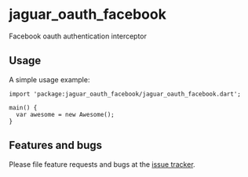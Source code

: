 # jaguar_oauth_facebook

Facebook oauth authentication interceptor

## Usage

A simple usage example:

    import 'package:jaguar_oauth_facebook/jaguar_oauth_facebook.dart';

    main() {
      var awesome = new Awesome();
    }

## Features and bugs

Please file feature requests and bugs at the [issue tracker][tracker].

[tracker]: http://example.com/issues/replaceme
